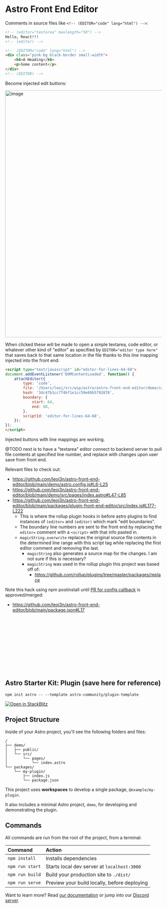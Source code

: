 # Astro Front End Editor

Comments in source files like `<!-- (EDITOR="code" lang="html") -->`:

```html
<!-- (editor="textarea" maxlength="50") -->
Hello, React!!!
<!-- (editor) -->
```

```html
<!-- (EDITOR="code" lang="html") -->
<div class="pink-bg black-border small-width">
	<h6>A Heading</h6>
	<p>Some content</p>
</div>
<!-- (EDITOR) -->
```

Become injected edit buttons:

<img width="791" alt="image" src="https://user-images.githubusercontent.com/990216/154728921-b3c4ce7d-dadc-43e2-814e-72710b347bcb.png">

When clicked these will be made to open a simple textarea, code editor, or whatever other kind of "editor" as specified by `EDITOR="editor type here"` that saves back to that same location in the file thanks to this line mapping injected into the front end:

```html
<script type="text/javascript" id="editor-for-lines-64-68">
document.addEventListener('DOMContentLoaded', function() {
    attachEditor({
        type: 'code',
        file: '/Users/leoj/src/wip/astro/astro-front-end-editor/demo/src/pages/index.astro',
        hash: '3dc47b1cc774bf1e1cc59e69b5792878',
        boundary: {
            start: 64,
            end: 68,
        },
        scriptId: 'editor-for-lines-64-68',
    });
});
</script>
```

Injected buttons with line mappings are working.

@TODO next is to have a "textarea" editor connect to backend server to pull file contents at specified line number, and replace with changes upon user save from front end.

Relevant files to check out:

  - https://github.com/leoj3n/astro-front-end-editor/blob/main/demo/astro.config.js#L6-L25
  - https://github.com/leoj3n/astro-front-end-editor/blob/main/demo/src/pages/index.astro#L47-L85
  - https://github.com/leoj3n/astro-front-end-editor/blob/main/packages/plugin-front-end-editor/src/index.js#L177-L222
    - This is where the rollup plugin hooks in before astro plugins to find instances of `(editor=` and `(editor)` which mark "edit boundaries".
    - The boundary line numbers are sent to the front end by replacing the `editor=` comment with a `<script>` with that info pasted in.
    - `magicString.overwrite` replaces the original source file contents in the determined line range with this script tag while replacing the first editor comment and removing the last.
      - `magicString` also generates a source map for the changes. I am not sure if this is necessary?
      - `magicString` was used in the rollup plugin this project was based off of:
        -  https://github.com/rollup/plugins/tree/master/packages/replace

Note this hack using npm postinstall until [PR for config callback](https://github.com/withastro/astro/pull/2611) is approved/merged:

  - https://github.com/leoj3n/astro-front-end-editor/blob/main/package.json#L17

<br>
<br>
<br>
<br>
<br>
<br>
<br>
<br>
<br>
<br>

## Astro Starter Kit: Plugin (save here for reference)

```shell
npm init astro -- --template astro-community/plugin-template
```

[![Open in StackBlitz][open-img]][open-url]



## Project Structure

Inside of your Astro project, you'll see the following folders and files:

```
/
├── demo/
│   ├── public/
│   └── src/
│       └── pages/
│           └── index.astro
└── packages/
    └── my-plugin/
        ├── index.js
        └── package.json
```

This project uses **workspaces** to develop a single package, `@example/my-plugin`.

It also includes a minimal Astro project, `demo`, for developing and demonstrating the plugin.



## Commands

All commands are run from the root of the project, from a terminal:

| Command         | Action                                       |
|:----------------|:---------------------------------------------|
| `npm install`   | Installs dependencies                        |
| `npm run start` | Starts local dev server at `localhost:3000`  |
| `npm run build` | Build your production site to `./dist/`      |
| `npm run serve` | Preview your build locally, before deploying |

Want to learn more?
Read [our documentation][docs-url] or jump into our [Discord server][chat-url].



[chat-url]: https://astro.build/chat
[docs-url]: https://github.com/withastro/astro
[open-img]: https://developer.stackblitz.com/img/open_in_stackblitz.svg
[open-url]: https://stackblitz.com/github/withastro/astro/tree/latest/examples/plugin

